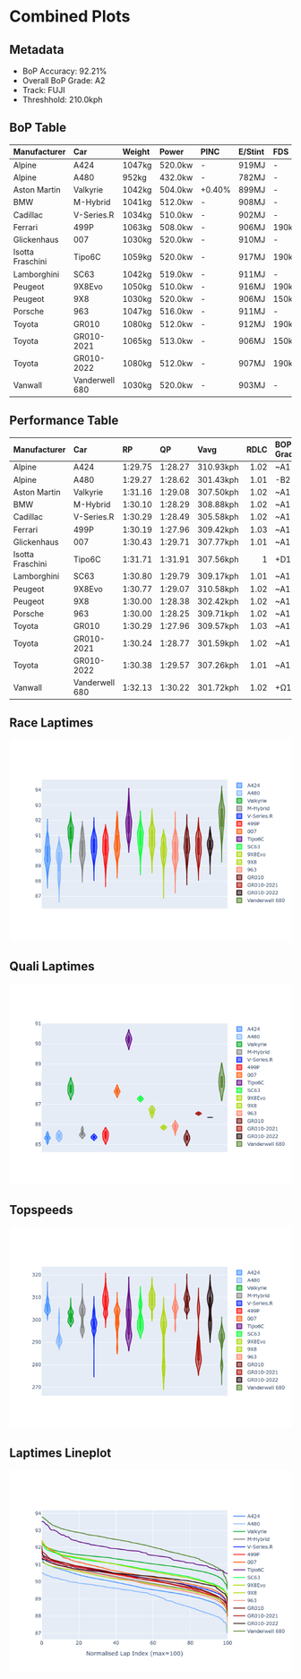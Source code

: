 # Combined Plots

## Metadata

- BoP Accuracy: 92.21%
- Overall BoP Grade: A2
- Track: FUJI
- Threshhold: 210.0kph

## BoP Table
| Manufacturer     | Car            | Weight   | Power   | PINC   | E/Stint   | FDS    | RDP    | QDP    | TDP    |
|:-----------------|:---------------|:---------|:--------|:-------|:----------|:-------|:-------|:-------|:-------|
| Alpine           | A424           | 1047kg   | 520.0kw | -      | 919MJ     | -      | 52.35% | 61.85% | 27.84% |
| Alpine           | A480           | 952kg    | 432.0kw | -      | 782MJ     | -      | 54.51% | 76.19% | 54.04% |
| Aston Martin     | Valkyrie       | 1042kg   | 504.0kw | +0.40% | 899MJ     | -      | 53.59% | 53.33% | 21.51% |
| BMW              | M-Hybrid       | 1041kg   | 512.0kw | -      | 908MJ     | -      | 53.26% | 57.23% | 34.54% |
| Cadillac         | V-Series.R     | 1034kg   | 510.0kw | -      | 902MJ     | -      | 47.80% | 56.73% | 19.63% |
| Ferrari          | 499P           | 1063kg   | 508.0kw | -      | 906MJ     | 190kph | 53.02% | 42.32% | 9.88%  |
| Glickenhaus      | 007            | 1030kg   | 520.0kw | -      | 910MJ     | -      | 46.49% | 46.07% | 47.78% |
| Isotta Fraschini | Tipo6C         | 1059kg   | 520.0kw | -      | 917MJ     | 190kph | 43.95% | 47.22% | 31.53% |
| Lamborghini      | SC63           | 1042kg   | 519.0kw | -      | 911MJ     | -      | 46.33% | 59.50% | 29.33% |
| Peugeot          | 9X8Evo         | 1050kg   | 510.0kw | -      | 916MJ     | 190kph | 48.47% | 51.26% | 16.02% |
| Peugeot          | 9X8            | 1030kg   | 520.0kw | -      | 906MJ     | 150kph | 54.07% | 57.08% | 10.80% |
| Porsche          | 963            | 1047kg   | 516.0kw | -      | 911MJ     | -      | 50.87% | 45.25% | 30.77% |
| Toyota           | GR010          | 1080kg   | 512.0kw | -      | 912MJ     | 190kph | 52.43% | 57.12% | 12.82% |
| Toyota           | GR010-2021     | 1065kg   | 513.0kw | -      | 906MJ     | 150kph | 54.09% | 52.67% | 26.37% |
| Toyota           | GR010-2022     | 1080kg   | 512.0kw | -      | 907MJ     | 190kph | 53.48% | 69.44% | 7.86%  |
| Vanwall          | Vanderwell 680 | 1030kg   | 520.0kw | -      | 903MJ     | -      | 53.41% | 56.28% | 29.85% |

## Performance Table
| Manufacturer     | Car            | RP      | QP      | Vavg      |   RDLC | BOP-Grade   | Match   |
|:-----------------|:---------------|:--------|:--------|:----------|-------:|:------------|:--------|
| Alpine           | A424           | 1:29.75 | 1:28.27 | 310.93kph |   1.02 | ~A1         | 97.78%  |
| Alpine           | A480           | 1:29.27 | 1:28.62 | 301.43kph |   1.01 | -B2         | 82.54%  |
| Aston Martin     | Valkyrie       | 1:31.16 | 1:29.08 | 307.50kph |   1.02 | ~A1         | 97.81%  |
| BMW              | M-Hybrid       | 1:30.10 | 1:28.29 | 308.88kph |   1.02 | ~A1         | 99.60%  |
| Cadillac         | V-Series.R     | 1:30.29 | 1:28.49 | 305.58kph |   1.02 | ~A1         | 99.89%  |
| Ferrari          | 499P           | 1:30.19 | 1:27.96 | 309.42kph |   1.03 | ~A1         | 99.57%  |
| Glickenhaus      | 007            | 1:30.43 | 1:29.71 | 307.77kph |   1.01 | ~A1         | 97.55%  |
| Isotta Fraschini | Tipo6C         | 1:31.71 | 1:31.91 | 307.56kph |   1    | +D1         | 65.67%  |
| Lamborghini      | SC63           | 1:30.80 | 1:29.79 | 309.17kph |   1.01 | ~A1         | 98.55%  |
| Peugeot          | 9X8Evo         | 1:30.77 | 1:29.07 | 310.58kph |   1.02 | ~A1         | 97.32%  |
| Peugeot          | 9X8            | 1:30.00 | 1:28.38 | 302.42kph |   1.02 | ~A1         | 99.12%  |
| Porsche          | 963            | 1:30.00 | 1:28.25 | 309.71kph |   1.02 | ~A1         | 99.43%  |
| Toyota           | GR010          | 1:30.29 | 1:27.96 | 309.57kph |   1.03 | ~A1         | 99.76%  |
| Toyota           | GR010-2021     | 1:30.24 | 1:28.77 | 301.59kph |   1.02 | ~A1         | 99.93%  |
| Toyota           | GR010-2022     | 1:30.38 | 1:29.57 | 307.26kph |   1.01 | ~A1         | 100.00% |
| Vanwall          | Vanderwell 680 | 1:32.13 | 1:30.22 | 301.72kph |   1.02 | +Ω1         | 40.77%  |

## Race Laptimes
![Race Laptimes](images/race_violin.png)

## Quali Laptimes
![Quali Laptimes](images/quali_violin.png)

## Topspeeds
![Topspeeds](images/topspeed_violin.png)

## Laptimes Lineplot
![Laptimes Lineplot](images/laptime_line.png)

